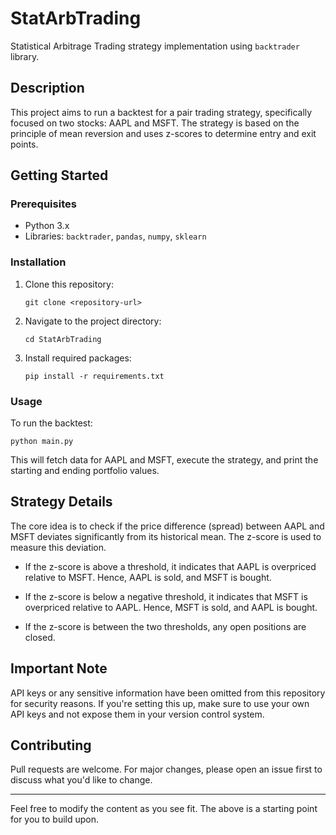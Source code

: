 # StatArbTrading

Statistical Arbitrage Trading strategy implementation using `backtrader` library.

## Description

This project aims to run a backtest for a pair trading strategy, specifically focused on two stocks: AAPL and MSFT. The strategy is based on the principle of mean reversion and uses z-scores to determine entry and exit points.

## Getting Started

### Prerequisites

- Python 3.x
- Libraries: `backtrader`, `pandas`, `numpy`, `sklearn`

### Installation

1. Clone this repository:
   ```
   git clone <repository-url>
   ```
2. Navigate to the project directory:
   ```
   cd StatArbTrading
   ```
3. Install required packages:
   ```
   pip install -r requirements.txt
   ```

### Usage

To run the backtest:

```
python main.py
```

This will fetch data for AAPL and MSFT, execute the strategy, and print the starting and ending portfolio values.

## Strategy Details

The core idea is to check if the price difference (spread) between AAPL and MSFT deviates significantly from its historical mean. The z-score is used to measure this deviation.

- If the z-score is above a threshold, it indicates that AAPL is overpriced relative to MSFT. Hence, AAPL is sold, and MSFT is bought.
  
- If the z-score is below a negative threshold, it indicates that MSFT is overpriced relative to AAPL. Hence, MSFT is sold, and AAPL is bought.

- If the z-score is between the two thresholds, any open positions are closed.

## Important Note

API keys or any sensitive information have been omitted from this repository for security reasons. If you're setting this up, make sure to use your own API keys and not expose them in your version control system.

## Contributing

Pull requests are welcome. For major changes, please open an issue first to discuss what you'd like to change.

---

Feel free to modify the content as you see fit. The above is a starting point for you to build upon.
